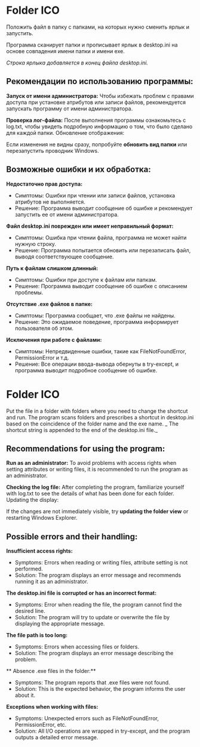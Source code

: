 # Folder ICO

Положить файл в папку с папками, на которых нужно сменить ярлык и запустить.

Программа сканирует папки и прописывает ярлык в desktop.ini на основе совпадения имени папки и имени exe.

_Строка ярлыка добавляется в конец файла desktop.ini._

## Рекомендации по использованию программы:

**Запуск от имени администратора:**
Чтобы избежать проблем с правами доступа при установке атрибутов или записи файлов, рекомендуется запускать программу от имени администратора.

**Проверка лог-файла:**
После выполнения программы ознакомьтесь с log.txt, чтобы увидеть подробную информацию о том, что было сделано для каждой папки.
Обновление отображения:

Если изменения не видны сразу, попробуйте **обновить вид папки** или перезапустить проводник Windows.

## Возможные ошибки и их обработка:

**Недостаточно прав доступа:**

* Симптомы: Ошибки при чтении или записи файлов, установка атрибутов не выполняется.
* Решение: Программа выводит сообщение об ошибке и рекомендует запустить ее от имени администратора.

**Файл desktop.ini поврежден или имеет неправильный формат:**

* Симптомы: Ошибка при чтении файла, программа не может найти нужную строку.
* Решение: Программа попытается обновить или перезаписать файл, выводя соответствующее сообщение.

**Путь к файлам слишком длинный:**

* Симптомы: Ошибки при доступе к файлам или папкам.
* Решение: Программа выводит сообщение об ошибке с описанием проблемы.

**Отсутствие .exe файлов в папке:**

* Симптомы: Программа сообщает, что .exe файлы не найдены.
* Решение: Это ожидаемое поведение, программа информирует пользователя об этом.

**Исключения при работе с файлами:**

* Симптомы: Непредвиденные ошибки, такие как FileNotFoundError, PermissionError и т.д.
* Решение: Все операции ввода-вывода обернуты в try-except, и программа выводит подробное сообщение об ошибке.

# Folder ICO

Put the file in a folder with folders where you need to change the shortcut and run.
The program scans folders and prescribes a shortcut in desktop.ini based on the coincidence of the folder name and the exe name.
_ The shortcut string is appended to the end of the desktop.ini file._

## Recommendations for using the program:

**Run as an administrator:**
To avoid problems with access rights when setting attributes or writing files, it is recommended to run the program as an administrator.

**Checking the log file:**
After completing the program, familiarize yourself with log.txt to see the details of what has been done for each folder.
Updating the display:

If the changes are not immediately visible, try **updating the folder view** or restarting Windows Explorer.

## Possible errors and their handling:

**Insufficient access rights:**

* Symptoms: Errors when reading or writing files, attribute setting is not performed.
* Solution: The program displays an error message and recommends running it as an administrator.

**The desktop.ini file is corrupted or has an incorrect format:**

* Symptoms: Error when reading the file, the program cannot find the desired line.
* Solution: The program will try to update or overwrite the file by displaying the appropriate message.

**The file path is too long:**

* Symptoms: Errors when accessing files or folders.
* Solution: The program displays an error message describing the problem.

** Absence .exe files in the folder:**

* Symptoms: The program reports that .exe files were not found.
* Solution: This is the expected behavior, the program informs the user about it.

**Exceptions when working with files:**

* Symptoms: Unexpected errors such as FileNotFoundError, PermissionError, etc.
* Solution: All I/O operations are wrapped in try-except, and the program outputs a detailed error message.
